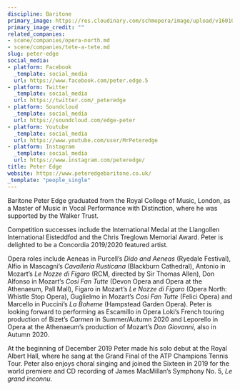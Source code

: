 ```yaml
---
discipline: Baritone
primary_image: https://res.cloudinary.com/schmopera/image/upload/v1601056712/media/2020/09/PeterEdge_zwllza.jpg
primary_image_credit: ""
related_companies:
- scene/companies/opera-north.md
- scene/companies/tete-a-tete.md
slug: peter-edge
social_media:
- platform: Facebook
  _template: social_media
  url: https://www.facebook.com/peter.edge.5
- platform: Twitter
  _template: social_media
  url: https://twitter.com/_peteredge
- platform: Soundcloud
  _template: social_media
  url: https://soundcloud.com/edge-peter
- platform: Youtube
  _template: social_media
  url: https://www.youtube.com/user/MrPeteredge
- platform: Instagram
  _template: social_media
  url: https://www.instagram.com/peteredge/
title: Peter Edge
website: https://www.peteredgebaritone.co.uk/
_template: "people_single"
---
```

Baritone Peter Edge graduated from the Royal College of Music, London, as a Master of Music in Vocal Performance with Distinction, where he was supported by the Walker Trust.

Competition successes include the International Medal at the Llangollen International Eisteddfod and the Chris Treglown Memorial Award. Peter is delighted to be a Concordia 2019/2020 featured artist.

Opera roles include Aeneas in Purcell’s _Dido and Aeneas_ (Ryedale Festival), Alfio in Mascagni’s _Cavalleria Rusticana_ (Blackburn Cathedral), Antonio in Mozart’s _Le Nozze di Figaro_ (RCM, directed by Sir Thomas Allen), Don Alfonso in Mozart’s _Cosi Fan Tutte_ (Devon Opera and Opera at the Athenaeum, Pall Mall), Figaro in Mozart’s _Le Nozze di Figaro_ (Opera North: Whistle Stop Opera),  Guglielmo in Mozart’s _Cosi Fan Tutte_ (Felici Opera) and Marcello in Puccini’s _La Boheme_ (Hampstead Garden Opera). Peter is looking forward to performing as Escamillo in Opera Loki’s French touring production of Bizet’s _Carmen_ in Summer/Autumn 2020 and Leporello in Opera at the Athenaeum’s production of Mozart’s _Don Giovanni_, also in Autumn 2020.  

At the beginning of December 2019 Peter made his solo debut at the Royal Albert Hall, where he sang at the Grand Final of the ATP Champions Tennis Tour. Peter also enjoys choral singing and joined the Sixteen in 2019 for the world premiere and CD recording of James MacMillan’s Symphony No. 5, _Le grand inconnu_.